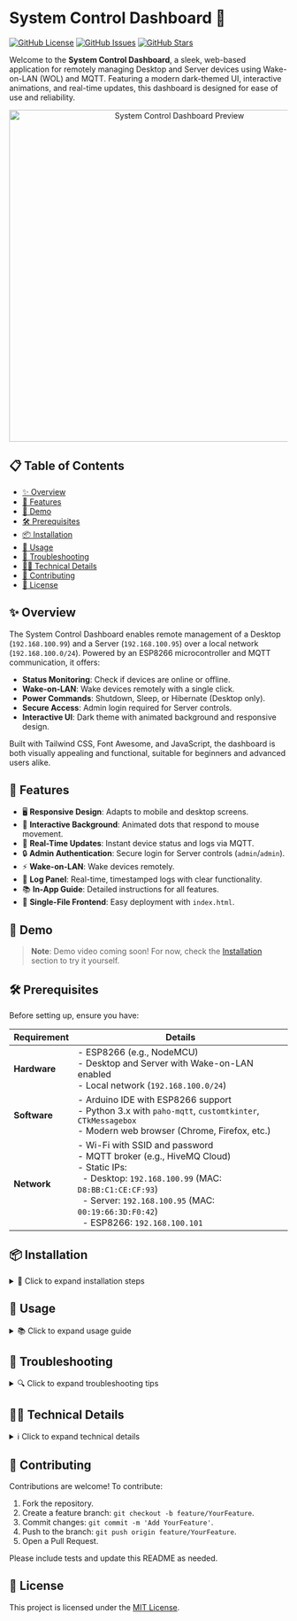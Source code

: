 # System Control Dashboard 🚀

[![GitHub License](https://img.shields.io/github/license/xai-org/grok)](https://github.com/xai-org/grok/blob/main/LICENSE) 
[![GitHub Issues](https://img.shields.io/github/issues-raw/xai-org/grok)](https://github.com/xai-org/grok/issues) 
[![GitHub Stars](https://img.shields.io/github/stars/xai-org/grok)](https://github.com/xai-org/grok/stargazers)

Welcome to the **System Control Dashboard**, a sleek, web-based application for remotely managing Desktop and Server devices using Wake-on-LAN (WOL) and MQTT. Featuring a modern dark-themed UI, interactive animations, and real-time updates, this dashboard is designed for ease of use and reliability.

<p align="center">
  <img src="https://via.placeholder.com/800x400.png?text=System+Control+Dashboard+Preview" alt="System Control Dashboard Preview" width="600">
</p>

## 📋 Table of Contents

- [✨ Overview](#-overview)
- [🌟 Features](#-features)
- [🎥 Demo](#-demo)
- [🛠️ Prerequisites](#-prerequisites)
- [📦 Installation](#-installation)
- [📖 Usage](#-usage)
- [🐛 Troubleshooting](#-troubleshooting)
- [🧑‍💻 Technical Details](#-technical-details)
- [🤝 Contributing](#-contributing)
- [📜 License](#-license)

## ✨ Overview

The System Control Dashboard enables remote management of a Desktop (`192.168.100.99`) and a Server (`192.168.100.95`) over a local network (`192.168.100.0/24`). Powered by an ESP8266 microcontroller and MQTT communication, it offers:

- **Status Monitoring**: Check if devices are online or offline.
- **Wake-on-LAN**: Wake devices remotely with a single click.
- **Power Commands**: Shutdown, Sleep, or Hibernate (Desktop only).
- **Secure Access**: Admin login required for Server controls.
- **Interactive UI**: Dark theme with animated background and responsive design.

Built with Tailwind CSS, Font Awesome, and JavaScript, the dashboard is both visually appealing and functional, suitable for beginners and advanced users alike.

## 🌟 Features

- 🖥️ **Responsive Design**: Adapts to mobile and desktop screens.
- 🎨 **Interactive Background**: Animated dots that respond to mouse movement.
- 🔄 **Real-Time Updates**: Instant device status and logs via MQTT.
- 🔒 **Admin Authentication**: Secure login for Server controls (`admin`/`admin`).
- ⚡ **Wake-on-LAN**: Wake devices remotely.
- 📜 **Log Panel**: Real-time, timestamped logs with clear functionality.
- 📚 **In-App Guide**: Detailed instructions for all features.
- 🚀 **Single-File Frontend**: Easy deployment with `index.html`.

## 🎥 Demo

> **Note**: Demo video coming soon! For now, check the [Installation](#-installation) section to try it yourself.

## 🛠️ Prerequisites

Before setting up, ensure you have:

| Requirement | Details |
|-------------|---------|
| **Hardware** | - ESP8266 (e.g., NodeMCU)<br>- Desktop and Server with Wake-on-LAN enabled<br>- Local network (`192.168.100.0/24`) |
| **Software** | - Arduino IDE with ESP8266 support<br>- Python 3.x with `paho-mqtt`, `customtkinter`, `CTkMessagebox`<br>- Modern web browser (Chrome, Firefox, etc.) |
| **Network** | - Wi-Fi with SSID and password<br>- MQTT broker (e.g., HiveMQ Cloud)<br>- Static IPs:<br>&nbsp;&nbsp;- Desktop: `192.168.100.99` (MAC: `D8:BB:C1:CE:CF:93`)<br>&nbsp;&nbsp;- Server: `192.168.100.95` (MAC: `00:19:66:3D:F0:42`)<br>&nbsp;&nbsp;- ESP8266: `192.168.100.101` |

## 📦 Installation

<details>
<summary>🔧 Click to expand installation steps</summary>

1. **Clone the Repository**:
   ```bash
   git clone https://github.com/your-username/system-control-dashboard.git
   cd system-control-dashboard
   ```

2. **Set Up the ESP8266**:
   - Install [Arduino IDE](https://www.arduino.cc/en/software) and add [ESP8266 board support](https://github.com/esp8266/Arduino).
   - Install libraries: `ESP8266WiFi`, `PubSubClient`, `ESPping`.
   - Open `esp8266.ino` in Arduino IDE.
   - Update Wi-Fi credentials:
     ```cpp
     const char* ssid = "Your-WiFi-SSID";
     const char* password = "Your-WiFi-Password";
     ```
   - Update MQTT broker details (if using a custom broker):
     ```cpp
     const char* mqttServer = "your-mqtt-broker";
     const char* mqttUser = "your-mqtt-username";
     const char* mqttPassword = "your-mqtt-password";
     ```
   - Upload to ESP8266.

3. **Set Up the Desktop Client**:
   - Install Python 3.x and required libraries:
     ```bash
     pip install paho-mqtt customtkinter CTkMessagebox
     ```
   - Save the Python script as `desktop_client.py`.
   - Update MQTT broker details (if necessary):
     ```python
     MQTT_SERVER = "your-mqtt-broker"
     MQTT_USER = "your-mqtt-username"
     MQTT_PASS = "your-mqtt-password"
     ```
   - Run the script:
     ```bash
     python desktop_client.py
     ```

4. **Host the Dashboard**:
   - Place `index.html` in a web server directory (e.g., using `http-server`):
     ```bash
     npm install -g http-server
     http-server
     ```
   - Alternatively, open `index.html` in a browser (note: WebSocket may be restricted).
   - Access via `http://localhost:8080` or the server URL.

5. **Configure Devices**:
   - Enable Wake-on-LAN in BIOS/UEFI for Desktop and Server.
   - Set static IPs and MAC addresses as listed in [Prerequisites](#-prerequisites).
   - Ensure all devices are on the same network.

</details>

## 📖 Usage

<details>
<summary>📚 Click to expand usage guide</summary>

### Getting Started
1. Open the dashboard in a browser.
2. The **Desktop** section automatically checks the device's status.
3. Click the **Guide** button (❓) in the top-right to view the in-app guide.
4. To access **Server** controls, click "Server (Admin)" and log in with `admin`/`admin`.

### Managing the Desktop
Control your Desktop (`192.168.100.99`) with these actions:

- **Check Status**:
  - Click `Refresh` (🔄) to check if the Desktop is online/offline.
  - **Status Indicators**:
    - 🟢 **White Dot**: Online (`Shutdown`, `Sleep`, `Hibernate` buttons).
    - ⚪ **Gray Dot**: Offline (`Wake Up` button).
    - ⚪ **Waking Up...**: During wake-up attempts.
    - ⚪ **Offline (Timeout)**: Wake-up fails after 60 seconds.

- **Wake Up**:
  - Click `Wake Up` (⚡) to send a Wake-on-LAN signal.
  - Logs show: `Sent wake-up signal to Desktop. Waiting for it to come online...`.

- **Power Commands** (when online):
  - `Shutdown` (⏻): Powers off the Desktop.
  - `Sleep` (🛌): Low-power sleep mode.
  - `Hibernate` (❄): Saves state and powers off.
  - A 5-second auto-confirm popup appears on the Desktop.

### Managing the Server (Admin Access)
Control the Server (`192.168.100.95`) after logging in:

- **Accessing Controls**:
  - Click "Server (Admin)" to expand.
  - Enter `admin`/`admin` in the login modal.
  - Server controls appear after login.

- **Check Status**:
  - Click `Refresh` (🔄) to check Server status.
  - **Status Indicators**:
    - 🟢 **White Dot**: Online (`Shutdown`, `Sleep` buttons).
    - ⚪ **Gray Dot**: Offline (`Wake Up` button).
    - ⚪ **Waking Up...**: During wake-up attempts.
    - ⚪ **Offline (Timeout)**: Wake-up fails after 3 minutes.

- **Wake Up**:
  - Click `Wake Up` (⚡) to send a Wake-on-LAN signal (up to 3 minutes).
  - Logs show: `Server starting. 15 seconds before checking again.`.

- **Power Commands** (when online):
  - `Shutdown` (⏻): Powers off the Server.
  - `Sleep` (🛌): Low-power sleep mode.

### Using the Log Panel
The log panel (📜) displays real-time, timestamped logs:

- **Example Logs**:
  ```plaintext
  [06:28:03 PM] Desktop online. Reply 'off', 'sleep', or 'ht'
  [06:28:10 PM] Sent wake-up signal to Server. Waiting for it to come online...
  [06:28:25 PM] Timeout: Desktop did not come online in time.
  ```

- **Manage Logs**:
  - **Scroll**: View older logs (max height: 20rem).
  - **Clear**: Click `Clear` (🗑️) to reset (`Logs cleared.`).

</details>

## 🐛 Troubleshooting

<details>
<summary>🔍 Click to expand troubleshooting tips</summary>

- **Status Stuck on "Checking status..."**:
  - Refresh the page or click `Refresh` (🔄).
  - Ensure internet and MQTT broker (`wss://5239ffaebcbc49c6890527ee9c4b76e8.s1.eu.hivemq.cloud:8884/mqtt`) are accessible.
- **Wake-Up Fails with "Timeout"**:
  - Verify Wake-on-LAN is enabled in BIOS/UEFI.
  - Check network connectivity and ESP8266 power.
  - Confirm MAC/IP addresses in `esp8266.ino`.
- **Admin Login Fails**:
  - Use `admin`/`admin` (case-sensitive).
- **No Device Response**:
  - Check logs for `Disconnected from broker`.
  - Refresh the page to reconnect.
- **Buttons Disabled**:
  - For Server: Log in as admin.
  - For Desktop: Wait for status check to complete.
- **ESP8266 Issues**:
  - Use Serial Monitor (115200 baud) for errors.
  - Verify Wi-Fi/MQTT credentials.

</details>

## 🧑‍💻 Technical Details

<details>
<summary>ℹ️ Click to expand technical details</summary>

- **Frontend** (`index.html`):
  - Built with HTML, JavaScript, Tailwind CSS, and `mqtt.min.js`.
  - Features an interactive canvas with animated dots responding to mouse movement.
  - Uses Font Awesome for icons (e.g., `fa-desktop`, `fa-bolt`).
  - Responsive modals for admin login and guide.

- **ESP8266 Backend** (`esp8266.ino`):
  - Runs on ESP8266 with `ESP8266WiFi`, `PubSubClient`, `ESPping`.
  - Sends Wake-on-LAN UDP magic packets.
  - Supports proxy connections (e.g., SSH on port 2222).
  - Subscribes to MQTT topics: `status/desktop`, `status/server`, `wake/desktop`, `wake/server`.

- **Desktop Client** (`desktop_client.py`):
  - Python script using `paho-mqtt`, `customtkinter`, `CTkMessagebox`.
  - Listens on `desktop/commands` for `off`, `sleep`, `ht`.
  - Displays 5-second auto-confirm popups.
  - Executes system commands (`shutdown /s`, `rundll32.exe`, `shutdown /h`).

- **MQTT Setup**:
  - Broker: `wss://5239ffaebcbc49c6890527ee9c4b76e8.s1.eu.hivemq.cloud:8884/mqtt`
  - Credentials: `ESP_WOL`/`@PasswordMQTT404*`
  - Topics:
    - `status/desktop`, `status/server`: Status and commands.
    - `wake/desktop`, `wake/server`: Wake-on-LAN triggers.
    - `desktop/commands/reply`, `server/commands/reply`: Responses.

- **Timeouts**:
  - Desktop wake-up: 60 seconds.
  - Server wake-up: 3 minutes.
  - Proxy connection: 3 minutes.

</details>

## 🤝 Contributing

Contributions are welcome! To contribute:

1. Fork the repository.
2. Create a feature branch: `git checkout -b feature/YourFeature`.
3. Commit changes: `git commit -m 'Add YourFeature'`.
4. Push to the branch: `git push origin feature/YourFeature`.
5. Open a Pull Request.

Please include tests and update this README as needed.

## 📜 License

This project is licensed under the [MIT License](LICENSE).
